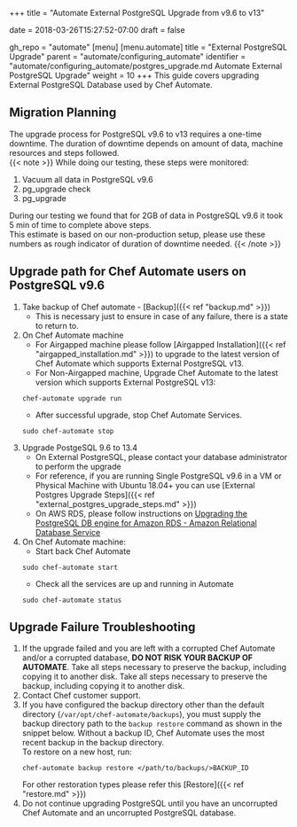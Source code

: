 +++
title = "Automate External PostgreSQL Upgrade from v9.6 to v13"

date = 2018-03-26T15:27:52-07:00
draft = false

gh_repo = "automate"
[menu]
  [menu.automate]
    title = "External PostgreSQL Upgrade"
    parent = "automate/configuring_automate"
    identifier = "automate/configuring_automate/postgres_upgrade.md Automate External PostgreSQL Upgrade"
    weight = 10
+++
This guide covers upgrading External PostgreSQL Database used by Chef Automate.


## Migration Planning
The upgrade process for PostgreSQL v9.6 to v13 requires a one-time downtime. The duration of downtime depends on amount of data, machine resources and steps followed.\
{{< note >}}
While doing our testing, these steps were monitored:
1) Vacuum all data in PostgreSQL v9.6
2) pg_upgrade check
3) pg_upgrade

During our testing we found that for 2GB of data in PostgreSQL v9.6 it took 5 min of time to complete above steps.\
This estimate is based on our non-production setup, please use these numbers as rough indicator of duration of downtime needed.
{{< /note >}}

## Upgrade path for Chef Automate users on PostgreSQL v9.6
1. Take backup of Chef automate - [Backup]({{< ref "backup.md" >}})
   * This is necessary just to ensure in case of any failure, there is a state to return to.
2. On Chef Automate machine
   * For Airgapped machine please follow [Airgapped Installation]({{< ref "airgapped_installation.md" >}})  to upgrade to the latest version of Chef Automate which supports External PostgreSQL v13.
   * For Non-Airgapped machine, Upgrade Chef Automate to the latest version which supports External PostgreSQL v13:
    ```shell
    chef-automate upgrade run
    ```
    * After successful upgrade, stop Chef Automate Services.
    ```shell
    sudo chef-automate stop
    ```
3. Upgrade PostgeSQL 9.6 to 13.4
   * On External PostgreSQL, please contact your database administrator to perform the upgrade
   * For reference, if you are running Single PostgreSQL v9.6 in a VM or Physical Machine with Ubuntu 18.04+ you can use [External Postgres Upgrade Steps]({{< ref "external_postgres_upgrade_steps.md" >}})
   * On AWS RDS, please follow instructions on [Upgrading the PostgreSQL DB engine for Amazon RDS - Amazon Relational Database Service](https://docs.aws.amazon.com/AmazonRDS/latest/UserGuide/USER_UpgradeDBInstance.PostgreSQL.html)
4. On Chef Automate machine:
   * Start back Chef Automate
    ```shell
    sudo chef-automate start
    ```
    * Check all the services are up and running in Automate
    ```shell
    sudo chef-automate status
    ```



## Upgrade Failure Troubleshooting

1. If the upgrade failed and you are left with a corrupted Chef Automate and/or a corrupted database, **DO NOT RISK YOUR BACKUP OF AUTOMATE**. Take all steps necessary to preserve the backup, including copying it to another disk. Take all steps necessary to preserve the backup, including copying it to another disk.
2. Contact Chef customer support.
3. If you have configured the backup directory other than the default directory (`/var/opt/chef-automate/backups`), you must supply the backup directory path to the `backup restore` command as shown in the snippet below. Without a backup ID, Chef Automate uses the most recent backup in the backup directory.\
To restore on a new host, run:
      ```shell
      chef-automate backup restore </path/to/backups/>BACKUP_ID
      ```
      For other restoration types please refer this [Restore]({{< ref "restore.md" >}})
4. Do not continue upgrading PostgreSQL until you have an uncorrupted Chef Automate and an uncorrupted PostgreSQL database.